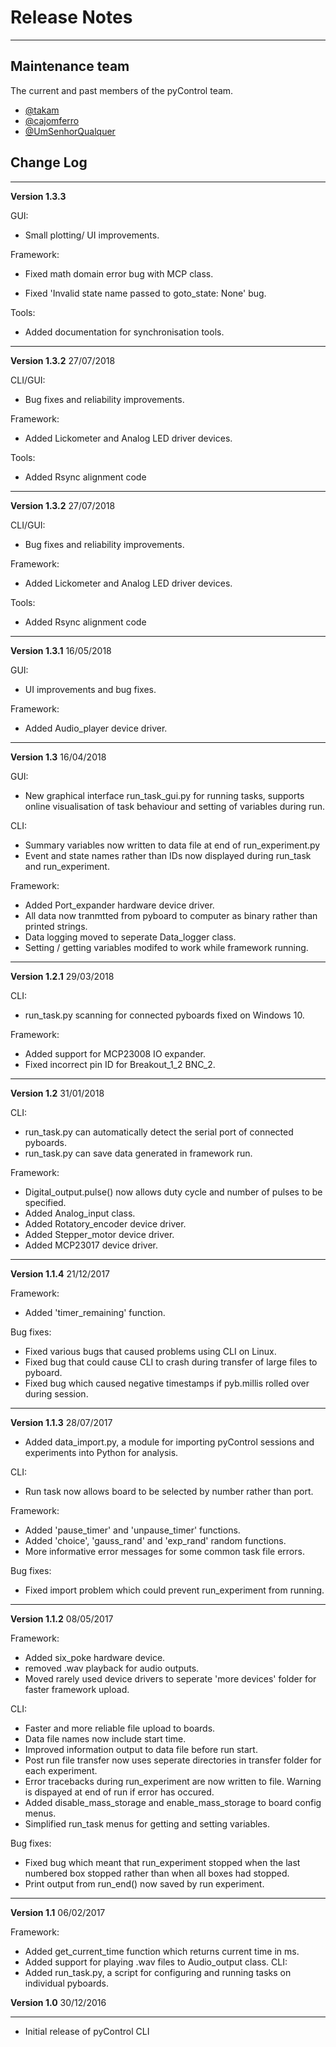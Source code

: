 # Release Notes

---

## Maintenance team

The current and past members of the pyControl team.

* [@takam](https://bitbucket.org/takam/)
* [@cajomferro](https://github.com/cajomferro/)
* [@UmSenhorQualquer](https://github.com/UmSenhorQualquer)

## Change Log

---

**Version 1.3.3**


GUI:

- Small plotting/ UI improvements.

Framework:

- Fixed math domain error bug with MCP class.

- Fixed 'Invalid state name passed to goto_state: None' bug.

Tools:

- Added documentation for synchronisation tools.

---

**Version 1.3.2** 27/07/2018


CLI/GUI:
- Bug fixes and reliability improvements.

Framework:
- Added Lickometer and Analog LED driver devices.

Tools:
- Added Rsync alignment code

---

**Version 1.3.2** 27/07/2018


CLI/GUI:
- Bug fixes and reliability improvements.

Framework:
- Added Lickometer and Analog LED driver devices.

Tools:
- Added Rsync alignment code

---

**Version 1.3.1** 16/05/2018


GUI:
- UI improvements and bug fixes.

Framework:
- Added Audio_player device driver.

---

**Version 1.3** 16/04/2018

GUI:
- New graphical interface run_task_gui.py for running tasks, supports online
  visualisation of task behaviour and setting of variables during run.

CLI:
- Summary variables now written to data file at end of run_experiment.py
- Event and state names rather than IDs now displayed during run_task and 
  run_experiment.

Framework:
- Added Port_expander hardware device driver.
- All data now tranmtted from pyboard to computer as binary rather than printed 
  strings.
- Data logging moved to seperate Data_logger class.
- Setting / getting variables modifed to work while framework running.

---

**Version 1.2.1** 29/03/2018

CLI: 
- run_task.py scanning for connected pyboards fixed on Windows 10.

Framework:
- Added support for MCP23008 IO expander.
- Fixed incorrect pin ID for Breakout_1_2 BNC_2.

---

**Version 1.2** 31/01/2018

CLI:
- run_task.py can automatically detect the serial port of connected pyboards.
- run_task.py can save data generated in framework run.

Framework:
- Digital_output.pulse() now allows duty cycle and number of pulses to be 
  specified.
- Added Analog_input class.
- Added Rotatory_encoder device driver.
- Added Stepper_motor device driver.
- Added MCP23017 device driver.

---

**Version 1.1.4** 21/12/2017


Framework:
- Added 'timer_remaining' function.

Bug fixes: 
- Fixed various bugs that caused problems using CLI on Linux.
- Fixed bug that could cause CLI to crash during transfer of large files to
  pyboard.
- Fixed bug which caused negative timestamps if pyb.millis rolled over during 
  session.


---

**Version 1.1.3** 28/07/2017


- Added data_import.py, a module for importing pyControl sessions and experiments
   into Python for analysis. 

CLI:
- Run task now allows board to be selected by number rather than port.

Framework:
- Added 'pause_timer' and 'unpause_timer' functions.
- Added 'choice', 'gauss_rand' and 'exp_rand' random functions.
- More informative error messages for some common task file errors.

Bug fixes:
- Fixed import problem which could prevent run_experiment from running.

---

**Version 1.1.2**  08/05/2017

Framework:
- Added six_poke hardware device.
- removed .wav playback for audio outputs.
- Moved rarely used device drivers to seperate 'more devices' folder for 
  faster framework upload.

CLI:
- Faster and more reliable file upload to boards.
- Data file names now include start time.
- Improved information output to data file before run start.
- Post run file transfer now uses seperate directories in transfer folder
  for each experiment.
- Error tracebacks during run_experiment are now written to file.  Warning
  is dispayed at end of run if error has occured.
- Added disable_mass_storage and enable_mass_storage to board config menus.
- Simplified run_task menus for getting and setting variables.

Bug fixes:
- Fixed bug which meant that run_experiment stopped when the
  last numbered box stopped rather than when all boxes had stopped. 
- Print output from run_end() now saved by run experiment.

---

**Version 1.1** 06/02/2017


Framework:
- Added get_current_time function which returns current time in ms.
- Added support for playing .wav files to Audio_output class.
CLI:
- Added run_task.py, a script for configuring and running tasks on 
  individual pyboards.

**Version 1.0** 30/12/2016

---

- Initial release of pyControl CLI